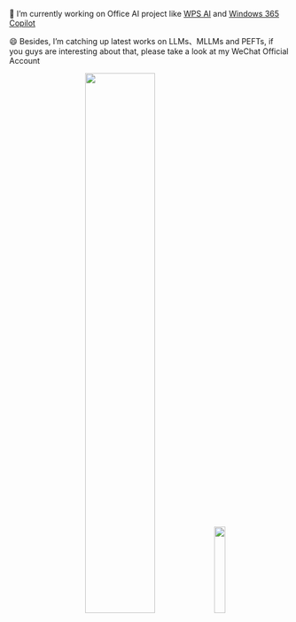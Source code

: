 🔭 I’m currently working on Office AI project like [WPS AI](https://ai.wps.cn/) and [Windows 365 Copilot](https://adoption.microsoft.com/zh-cn/copilot/)

😄 Besides, I’m catching up latest works on LLMs、MLLMs and PEFTs, if you guys are interesting about that, please take a look at my WeChat Official Account

<p align="center">
<img width="50%"  src="https://github-readme-stats.vercel.app/api?username=DemonDamon" />
<img width="20%"  src="https://github.com/DemonDamon/DemonDamon/assets/20499644/077f846c-5d03-4bcb-a459-e070d355438d" />
</p>

<!--![qrcode_for_gh_cd1a2c32b836_258]()-->

<!--
**DemonDamon/DemonDamon** is a ✨ _special_ ✨ repository because its `README.md` (this file) appears on your GitHub profile.

Here are some ideas to get you started:

- 🔭 I’m currently working on ...
- 🌱 I’m currently learning ...
- 👯 I’m looking to collaborate on ...
- 🤔 I’m looking for help with ...
- 💬 Ask me about ...
- 📫 How to reach me: ...
- 😄 Pronouns: ...
- ⚡ Fun fact: ...
-->
<!--![](https://github-readme-stats.vercel.app/api?username=DemonDamon)-->
